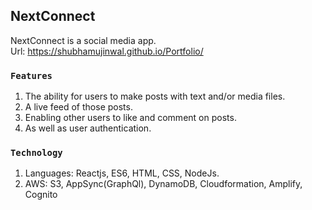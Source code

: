 ## NextConnect
NextConnect is a social media app.<br/>
Url: https://shubhamujinwal.github.io/Portfolio/

### `Features`
1. The ability for users to make posts with text and/or media files.
2. A live feed of those posts.
3. Enabling other users to like and comment on posts.
4. As well as user authentication.

### `Technology`
1. Languages: Reactjs, ES6, HTML, CSS, NodeJs.
2. AWS: S3, AppSync(GraphQl), DynamoDB, Cloudformation, Amplify, Cognito
